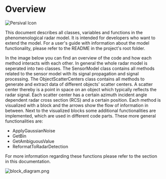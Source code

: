 # Overview

![Persival Icon](persival_icon.png)

This document describes all classes, variables and functions in the phenomenological radar model. It is intended for
developers who want to extend the model. For a user's guide with information about the model functionality, please
refer to the README in the project's root folder.

In the image below you can find an overview of the code and how each method interacts with each other.
In general the whole radar model is seperated into two classes.
The SensorModel class contains all methods related to the sensor model with its signal propagation and signal
processing.
The ObjectScatterCenters class contains all methods to generate and extract data of different objects' scatter centers.
A scatter center thereby is a point in space on an object which typically reflects the radar signal.
Each scatter center has a certain azimuth incident angle dependent radar cross section (RCS) and a certain position.
Each method is visualized with a block and the arrows show the flow of information in between.
Next to the visualized blocks some additional functionalities are implemented, which are used in different code
parts.
These more general functionalities are:

- ApplyGaussianNoise
- GetBin
- GetAmbiguousValue
- ReformatToRadarDetection

For more information regarding these functions please refer to the section in this documentation.

![block_diagram.png](../img/block_diagram.png)